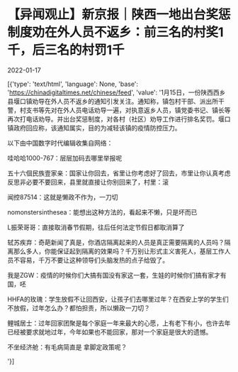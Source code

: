 # 【异闻观止】新京报｜陕西一地出台奖惩制度劝在外人员不返乡：前三名的村奖1千，后三名的村罚1千

2022-01-17

[{'type': 'text/html', 'language': None, 'base': 'https://chinadigitaltimes.net/chinese/feed', 'value': '1月15日，一份陕西西乡县堰口镇劝导在外人员不返乡的通知引发关注。通知称，镇包村干部、派出所干警，村支书等先对在外人员电话劝导一遍，对执意返乡人员，镇党委书记、镇长等再次打电话劝导。并出台奖惩制度，对各村（社区）劝导工作进行排名奖罚。堰口镇政府回应称，该通知属实，目的为减轻该镇的疫情防控压力。



以下由中国数字时代编辑收集自网络：



哇哈哈1000-767：层层加码去哪里举报呢

五十六個民族壹家亲：国家让你回去，省里让你考虑好了回去，市里让你认真考虑反思非必要不要回来，县里就直接让你别回来了，村里：滚

闻控87514：这就是懒政不作为，一刀切

nomonstersinthesea：能想出这种方法的，看起来不懒，只是坏而已

L振荣哥哥：直接取消春节假期，往后任何法定节假日都取消算了

轼苏疾弃：奇葩新闻了真是，你酒店隔离起来的人员是真正需要隔离的人员吗？隔离那么多人，你能保证起到隔离的效果吗？千万别让形式主义害死人，基层工作人员不容易，千万不要让这种领导们头脑发热的点子给毁了。

我是ZGW：疫情的时候你们大搞有国没有家这一套，生娃的时候你们搞有家才有国，呸

HHFA的玫瑰：学生放假不让回西安，让孩子们去哪里过年？在西安上学的学生们不放假，过年怎么办？都怕担责，所以懒政一刀切？

鲤城居士：过年回家团聚是每个家庭一年来最大的心愿，上有老下有小，也许去年已经被要求就地过年，今年如果也不能回家，那对一个家庭是很大的遗憾。

不坐经济舱：有毛病简直是 拿脚定政策呢？

'}]